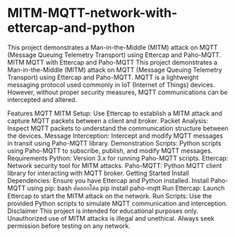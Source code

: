 # MITM-MQTT-network-with-ettercap-and-python
This project demonstrates a Man-in-the-Middle (MITM) attack on MQTT (Message Queuing Telemetry Transport) using Ettercap and Paho-MQTT.
MITM MQTT with Ettercap and Paho-MQTT
This project demonstrates a Man-in-the-Middle (MITM) attack on MQTT (Message Queuing Telemetry Transport) using Ettercap and Paho-MQTT. MQTT is a lightweight messaging protocol used commonly in IoT (Internet of Things) devices. However, without proper security measures, MQTT communications can be intercepted and altered.

Features
MQTT MITM Setup: Use Ettercap to establish a MITM attack and capture MQTT packets between a client and broker.
Packet Analysis: Inspect MQTT packets to understand the communication structure between the devices.
Message Interception: Intercept and modify MQTT messages in transit using Paho-MQTT library.
Demonstration Scripts: Python scripts using Paho-MQTT to subscribe, publish, and modify MQTT messages.
Requirements
Python: Version 3.x for running Paho-MQTT scripts.
Ettercap: Network security tool for MITM attacks.
Paho-MQTT: Python MQTT client library for interacting with MQTT broker.
Getting Started
Install Dependencies: Ensure you have Ettercap and Python installed. Install Paho-MQTT using pip:
bash
คัดลอกโค้ด
pip install paho-mqtt
Run Ettercap: Launch Ettercap to start the MITM attack on the network.
Run Scripts: Use the provided Python scripts to simulate MQTT communication and interception.
Disclaimer
This project is intended for educational purposes only. Unauthorized use of MITM attacks is illegal and unethical. Always seek permission before testing on any network.

